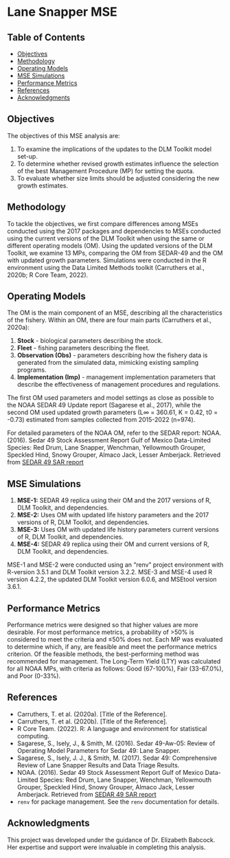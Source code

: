 # Lane Snapper MSE

## Table of Contents
- [Objectives](#objectives)
- [Methodology](#methodology)
- [Operating Models](#operating-models)
- [MSE Simulations](#mse-simulations)
- [Performance Metrics](#performance-metrics)
- [References](#references)
- [Acknowledgments](#acknowledgments)

## Objectives

The objectives of this MSE analysis are:
1. To examine the implications of the updates to the DLM Toolkit model set-up.
2. To determine whether revised growth estimates influence the selection of the best Management Procedure (MP) for setting the quota.
3. To evaluate whether size limits should be adjusted considering the new growth estimates.

## Methodology

To tackle the objectives, we first compare differences among MSEs conducted using the 2017 packages and dependencies to MSEs conducted using the current versions of the DLM Toolkit when using the same or different operating models (OM). Using the updated versions of the DLM Toolkit, we examine 13 MPs, comparing the OM from SEDAR-49 and the OM with updated growth parameters. Simulations were conducted in the R environment using the Data Limited Methods toolkit (Carruthers et al., 2020b; R Core Team, 2022).

## Operating Models

The OM is the main component of an MSE, describing all the characteristics of the fishery. Within an OM, there are four main parts (Carruthers et al., 2020a):
1. **Stock** - biological parameters describing the stock.
2. **Fleet** - fishing parameters describing the fleet.
3. **Observation (Obs)** - parameters describing how the fishery data is generated from the simulated data, mimicking existing sampling programs.
4. **Implementation (Imp)** - management implementation parameters that describe the effectiveness of management procedures and regulations.

The first OM used parameters and model settings as close as possible to the NOAA SEDAR 49 Update report (Sagarese et al., 2017), while the second OM used updated growth parameters (L∞ = 360.61, K = 0.42, t0 = -0.73) estimated from samples collected from 2015-2022 (n=974).

For detailed parameters of the NOAA OM, refer to the SEDAR report:
NOAA. (2016). Sedar 49 Stock Assessment Report Gulf of Mexico Data-Limited Species: Red Drum, Lane Snapper, Wenchman, Yellowmouth Grouper, Speckled Hind, Snowy Grouper, Almaco Jack, Lesser Amberjack. Retrieved from [SEDAR 49 SAR report](http://sedarweb.org/docs/sar/SEDAR_49_SAR_report.pdf)

## MSE Simulations

1. **MSE-1:** SEDAR 49 replica using their OM and the 2017 versions of R, DLM Toolkit, and dependencies.
2. **MSE-2:** Uses OM with updated life history parameters and the 2017 versions of R, DLM Toolkit, and dependencies.
3. **MSE-3:** Uses OM with updated life history parameters current versions of R, DLM Toolkit, and dependencies.
4. **MSE-4:** SEDAR 49 replica using their OM and current versions of R, DLM Toolkit, and dependencies.

MSE-1 and MSE-2 were conducted using an “renv” project environment with R-version 3.5.1 and DLM Toolkit version 3.2.2. MSE-3 and MSE-4 used R version 4.2.2, the updated DLM Toolkit version 6.0.6, and MSEtool version 3.6.1. 

## Performance Metrics

Performance metrics were designed so that higher values are more desirable. For most performance metrics, a probability of >50% is considered to meet the criteria and ≤50% does not. Each MP was evaluated to determine which, if any, are feasible and meet the performance metrics criterion. Of the feasible methods, the best-performing method was recommended for management. The Long-Term Yield (LTY) was calculated for all NOAA MPs, with criteria as follows: Good (67-100%), Fair (33-67.0%), and Poor (0-33%).

## References

- Carruthers, T. et al. (2020a). [Title of the Reference].
- Carruthers, T. et al. (2020b). [Title of the Reference].
- R Core Team. (2022). R: A language and environment for statistical computing.
- Sagarese, S., Isely, J., & Smith, M. (2016). Sedar 49-Aw-05: Review of Operating Model Parameters for Sedar 49: Lane Snapper.
- Sagarese, S., Isely, J. J., & Smith, M. (2017). Sedar 49: Comprehensive Review of Lane Snapper Results and Data Triage Results.
- NOAA. (2016). Sedar 49 Stock Assessment Report Gulf of Mexico Data-Limited Species: Red Drum, Lane Snapper, Wenchman, Yellowmouth Grouper, Speckled Hind, Snowy Grouper, Almaco Jack, Lesser Amberjack. Retrieved from [SEDAR 49 SAR report](http://sedarweb.org/docs/sar/SEDAR_49_SAR_report.pdf)
- `renv` for package management. See the `renv` documentation for details.

## Acknowledgments

This project was developed under the guidance of Dr. Elizabeth Babcock. Her expertise and support were invaluable in completing this analysis.
